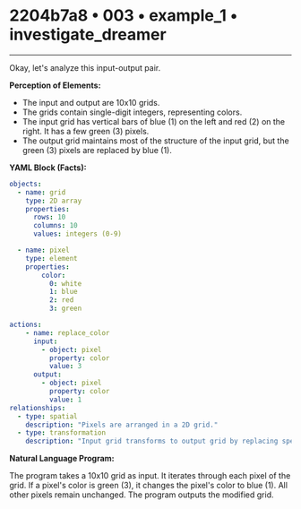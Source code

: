 # 2204b7a8 • 003 • example_1 • investigate_dreamer

---
Okay, let's analyze this input-output pair.

**Perception of Elements:**

*   The input and output are 10x10 grids.
*   The grids contain single-digit integers, representing colors.
*   The input grid has vertical bars of blue (1) on the left and red (2) on the right. It has a few green (3) pixels.
*   The output grid maintains most of the structure of the input grid, but the green (3) pixels are replaced by blue (1).

**YAML Block (Facts):**



```yaml
objects:
  - name: grid
    type: 2D array
    properties:
      rows: 10
      columns: 10
      values: integers (0-9)

  - name: pixel
    type: element
    properties:
        color:
          0: white
          1: blue
          2: red
          3: green

actions:
    - name: replace_color
      input:
        - object: pixel
          property: color
          value: 3
      output:
        - object: pixel
          property: color
          value: 1
relationships:
  - type: spatial
    description: "Pixels are arranged in a 2D grid."
  - type: transformation
    description: "Input grid transforms to output grid by replacing specific colored pixels"

```



**Natural Language Program:**

The program takes a 10x10 grid as input. It iterates through each pixel of the grid. If a pixel's color is green (3), it changes the pixel's color to blue (1). All other pixels remain unchanged. The program outputs the modified grid.

